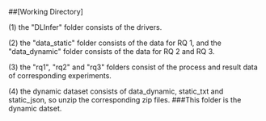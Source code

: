 ##[Working Directory]

(1) the "DLInfer" folder consists of the drivers.

(2) the "data_static" folder consists of the data for RQ 1, and the "data_dynamic" folder consists of the data for RQ 2 and RQ 3.

(3) the "rq1", "rq2" and "rq3" folders consist of the process and result data of corresponding experiments.

(4) the dynamic dataset consists of data_dynamic, static_txt and static_json, so unzip the corresponding zip files.
###This folder is the dynamic datset.
